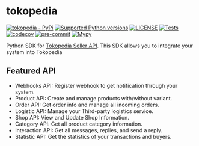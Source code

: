 # tokopedia

[![tokopedia - PyPi](https://img.shields.io/pypi/v/tokopedia)](https://pypi.org/project/tokopedia/)
[![Supported Python versions](https://img.shields.io/pypi/pyversions/tokopedia)](https://pypi.org/project/tokopedia/)
[![LICENSE](https://img.shields.io/github/license/hexatester/tokopedia)](https://github.com/hexatester/tokopedia/blob/main/LICENSE)
[![Tests](https://github.com/hexatester/tokopedia/actions/workflows/pytest.yml/badge.svg)](https://github.com/hexatester/tokopedia/actions/workflows/pytest.yml)
[![codecov](https://codecov.io/gh/hexatester/tokopedia/branch/main/graph/badge.svg)](https://codecov.io/gh/hexatester/tokopedia)
[![pre-commit](https://img.shields.io/badge/pre--commit-enabled-brightgreen?logo=pre-commit&logoColor=white)](https://github.com/pre-commit/pre-commit)
[![Mypy](https://img.shields.io/badge/Mypy-enabled-brightgreen)](https://github.com/python/mypy)

Python SDK for [Tokopedia Seller API](https://developer.tokopedia.com/openapi/guide/). This SDK allows you to integrate your system into Tokopedia

## Featured API

- Webhooks API: Register webhook to get notification through your system.
- Product API: Create and manage products with/without variant.
- Order API: Get order info and manage all incoming orders.
- Logistic API: Manage your Third-party logistics service.
- Shop API: View and Update Shop Information.
- Category API: Get all product category information.
- Interaction API: Get all messages, replies, and send a reply.
- Statistic API: Get the statistics of your transactions and buyers.
